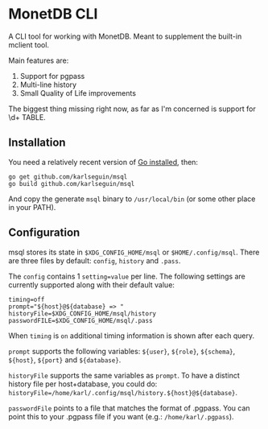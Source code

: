 # MonetDB CLI

A CLI tool for working with MonetDB. Meant to supplement the built-in mclient tool.

Main features are:

1. Support for pgpass
2. Multi-line history
3. Small Quality of Life improvements

The biggest thing missing right now, as far as I'm concerned is support for \d+ TABLE.

## Installation

You need a relatively recent version of [Go installed](https://golang.org/dl/), then:

```
go get github.com/karlseguin/msql
go build github.com/karlseguin/msql
```

And copy the generate `msql` binary to `/usr/local/bin` (or some other place in your PATH).

## Configuration
msql stores its state in `$XDG_CONFIG_HOME/msql` or `$HOME/.config/msql`. There are three files by default: `config`, `history` and `.pass`.

The `config` contains 1 `setting=value` per line. The following settings are currently supported along with their default value:

```
timing=off
prompt="${host}@${database} => "
historyFile=$XDG_CONFIG_HOME/msql/history
passwordFILE=$XDG_CONFIG_HOME/msql/.pass
```

When `timing` is `on` additional timing information is shown after each query.

`prompt` supports the following variables: `${user}`, `${role}`, `${schema}`, `${host}`, `${port}` and  `${database}`.

`historyFile` supports the same variables as `prompt`. To have a distinct history file per host+database, you could do: `historyFile=/home/karl/.config/msql/history.${host}@${database}`.

`passwordFile` points to a file that matches the format of .pgpass. You can point this to your .pgpass file if you want  (e.g.: `/home/karl/.pgpass`).

